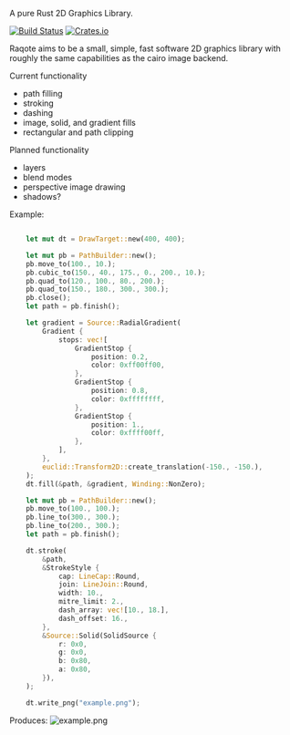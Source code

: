 A pure Rust 2D Graphics Library.

[![Build Status](https://travis-ci.org/jrmuizel/raqote.svg?branch=master)](https://travis-ci.org/jrmuizel/raqote) [![Crates.io](https://img.shields.io/crates/v/raqote.svg)](https://crates.io/crates/raqote)

Raqote aims to be a small, simple, fast software 2D graphics library with roughly
the same capabilities as the cairo image backend.

Current functionality
 - path filling
 - stroking
 - dashing
 - image, solid, and gradient fills
 - rectangular and path clipping

Planned functionality
 - layers
 - blend modes
 - perspective image drawing
 - shadows?

Example:
 ```rust

     let mut dt = DrawTarget::new(400, 400);
 
     let mut pb = PathBuilder::new();
     pb.move_to(100., 10.);
     pb.cubic_to(150., 40., 175., 0., 200., 10.);
     pb.quad_to(120., 100., 80., 200.);
     pb.quad_to(150., 180., 300., 300.);
     pb.close();
     let path = pb.finish();
 
     let gradient = Source::RadialGradient(
         Gradient {
             stops: vec![
                 GradientStop {
                     position: 0.2,
                     color: 0xff00ff00,
                 },
                 GradientStop {
                     position: 0.8,
                     color: 0xffffffff,
                 },
                 GradientStop {
                     position: 1.,
                     color: 0xffff00ff,
                 },
             ],
         },
         euclid::Transform2D::create_translation(-150., -150.),
     );
     dt.fill(&path, &gradient, Winding::NonZero);
 
     let mut pb = PathBuilder::new();
     pb.move_to(100., 100.);
     pb.line_to(300., 300.);
     pb.line_to(200., 300.);
     let path = pb.finish();
 
     dt.stroke(
         &path,
         &StrokeStyle {
             cap: LineCap::Round,
             join: LineJoin::Round,
             width: 10.,
             mitre_limit: 2.,
             dash_array: vec![10., 18.],
             dash_offset: 16.,
         },
         &Source::Solid(SolidSource {
             r: 0x0,
             g: 0x0,
             b: 0x80,
             a: 0x80,
         }),
     );
 
     dt.write_png("example.png");
```
Produces:
![example.png](https://github.com/jrmuizel/raqote/raw/master/example.png)


